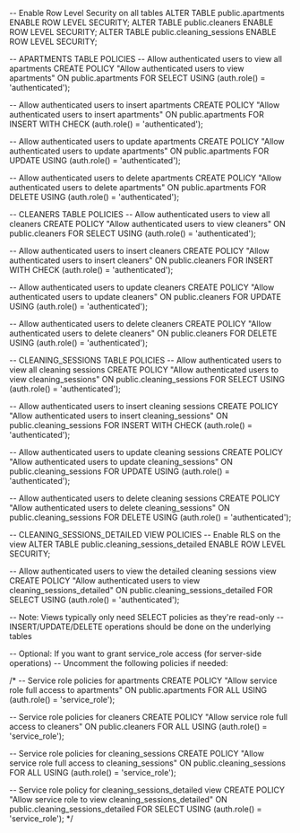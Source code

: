 -- Enable Row Level Security on all tables
ALTER TABLE public.apartments ENABLE ROW LEVEL SECURITY;
ALTER TABLE public.cleaners ENABLE ROW LEVEL SECURITY;
ALTER TABLE public.cleaning_sessions ENABLE ROW LEVEL SECURITY;

-- APARTMENTS TABLE POLICIES
-- Allow authenticated users to view all apartments
CREATE POLICY "Allow authenticated users to view apartments" ON public.apartments
    FOR SELECT USING (auth.role() = 'authenticated');

-- Allow authenticated users to insert apartments
CREATE POLICY "Allow authenticated users to insert apartments" ON public.apartments
    FOR INSERT WITH CHECK (auth.role() = 'authenticated');

-- Allow authenticated users to update apartments
CREATE POLICY "Allow authenticated users to update apartments" ON public.apartments
    FOR UPDATE USING (auth.role() = 'authenticated');

-- Allow authenticated users to delete apartments
CREATE POLICY "Allow authenticated users to delete apartments" ON public.apartments
    FOR DELETE USING (auth.role() = 'authenticated');

-- CLEANERS TABLE POLICIES
-- Allow authenticated users to view all cleaners
CREATE POLICY "Allow authenticated users to view cleaners" ON public.cleaners
    FOR SELECT USING (auth.role() = 'authenticated');

-- Allow authenticated users to insert cleaners
CREATE POLICY "Allow authenticated users to insert cleaners" ON public.cleaners
    FOR INSERT WITH CHECK (auth.role() = 'authenticated');

-- Allow authenticated users to update cleaners
CREATE POLICY "Allow authenticated users to update cleaners" ON public.cleaners
    FOR UPDATE USING (auth.role() = 'authenticated');

-- Allow authenticated users to delete cleaners
CREATE POLICY "Allow authenticated users to delete cleaners" ON public.cleaners
    FOR DELETE USING (auth.role() = 'authenticated');

-- CLEANING_SESSIONS TABLE POLICIES
-- Allow authenticated users to view all cleaning sessions
CREATE POLICY "Allow authenticated users to view cleaning_sessions" ON public.cleaning_sessions
    FOR SELECT USING (auth.role() = 'authenticated');

-- Allow authenticated users to insert cleaning sessions
CREATE POLICY "Allow authenticated users to insert cleaning_sessions" ON public.cleaning_sessions
    FOR INSERT WITH CHECK (auth.role() = 'authenticated');

-- Allow authenticated users to update cleaning sessions
CREATE POLICY "Allow authenticated users to update cleaning_sessions" ON public.cleaning_sessions
    FOR UPDATE USING (auth.role() = 'authenticated');

-- Allow authenticated users to delete cleaning sessions
CREATE POLICY "Allow authenticated users to delete cleaning_sessions" ON public.cleaning_sessions
    FOR DELETE USING (auth.role() = 'authenticated');

-- CLEANING_SESSIONS_DETAILED VIEW POLICIES
-- Enable RLS on the view
ALTER TABLE public.cleaning_sessions_detailed ENABLE ROW LEVEL SECURITY;

-- Allow authenticated users to view the detailed cleaning sessions view
CREATE POLICY "Allow authenticated users to view cleaning_sessions_detailed" ON public.cleaning_sessions_detailed
    FOR SELECT USING (auth.role() = 'authenticated');

-- Note: Views typically only need SELECT policies as they're read-only
-- INSERT/UPDATE/DELETE operations should be done on the underlying tables

-- Optional: If you want to grant service_role access (for server-side operations)
-- Uncomment the following policies if needed:

/*
-- Service role policies for apartments
CREATE POLICY "Allow service role full access to apartments" ON public.apartments
    FOR ALL USING (auth.role() = 'service_role');

-- Service role policies for cleaners
CREATE POLICY "Allow service role full access to cleaners" ON public.cleaners
    FOR ALL USING (auth.role() = 'service_role');

-- Service role policies for cleaning_sessions
CREATE POLICY "Allow service role full access to cleaning_sessions" ON public.cleaning_sessions
    FOR ALL USING (auth.role() = 'service_role');

-- Service role policy for cleaning_sessions_detailed view
CREATE POLICY "Allow service role to view cleaning_sessions_detailed" ON public.cleaning_sessions_detailed
    FOR SELECT USING (auth.role() = 'service_role');
*/